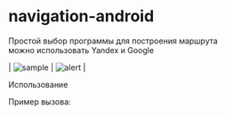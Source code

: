 # navigation-android

Простой выбор программы для построения маршрута  
можно использовать Yandex и Google   

| ![sample](https://raw.githubusercontent.com/interactiveservices/navigation-android/master/screens/photo1.png) | 
![alert](https://raw.githubusercontent.com/interactiveservices/navigation-android/master/screens/alert.png) |

Использование

Пример вызова:


